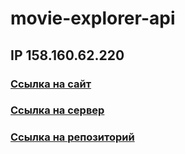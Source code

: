 
# movie-explorer-api
 
  
## IP 158.160.62.220

### [Ссылка на сайт](https://movieexp.nomoredomains.work)

### [Ссылка на сервер](https://api.movieexp.nomoredomains.work)

### [Ссылка на репозиторий](https://github.com/Kripns/movies-explorer-api)

